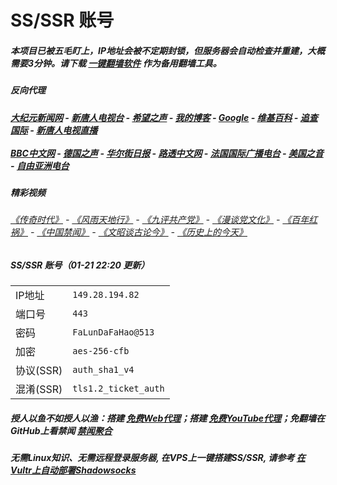# SS/SSR 账号 

##### 本项目已被五毛盯上，IP地址会被不定期封锁，但服务器会自动检查并重建，大概需要3分钟。请下载 [一键翻墙软件](https://github.com/gfw-breaker/nogfw/blob/master/README.md?a01) 作为备用翻墙工具。

##### 反向代理
#####  [大纪元新闻网](http://108.160.134.41:9999/10080/) - [新唐人电视台](http://108.160.134.41:9999/8000/) - [希望之声](http://104.238.181.90:8200) - [我的博客](http://108.160.134.41:9999/10000/) - [Google](http://108.160.134.41:9999/8888/search?q=425事件) - [维基百科](http://108.160.134.41:9999/8100/wiki/喬高-麥塔斯調查報告) - [追查国际](http://104.238.181.90:10010) - [新唐人电视直播](http://108.160.134.41:9999/)<br/> <br/> [BBC中文网](http://104.238.181.90:9100/zhongwen/simp) - [德国之声](http://104.238.181.90:9200/zh/在线报导/s-9058?&zhongwen=simp) - [华尔街日报](http://104.238.181.90:9300) - [路透中文网](http://104.238.181.90:9500/) - [法国国际广播电台](http://104.238.181.90:9600/) - [美国之音](http://104.238.181.90:9700/)  - [自由亚洲电台](http://104.238.181.90:9800/) 

##### 精彩视频
###### [《传奇时代》](http://108.160.134.41:9999/10000/videos/legend/) - [《风雨天地行》](http://108.160.134.41:9999/10000/videos/fytdx/) - [《九评共产党》](http://108.160.134.41:9999/10000/videos/jiuping/) - [《漫谈党文化》](http://108.160.134.41:9999/10000/videos/mtdwh/) - [《百年红祸》](http://108.160.134.41:9999/10000/videos/bnhh/) - [《中国禁闻》](https://github.com/gfw-breaker/ntdtv-news) - [《文昭谈古论今》](https://github.com/gfw-breaker/wenzhao) - [《历史上的今天》](https://github.com/gfw-breaker/today-in-history)
 
##### SS/SSR 账号（01-21 22:20 更新）
|||
|-|-|
|IP地址|`149.28.194.82`|
|端口号|`443` |
|密码|`FaLunDaFaHao@513`|  
|加密|`aes-256-cfb`|
|协议(SSR) |`auth_sha1_v4`|  
|混淆(SSR) |`tls1.2_ticket_auth`|  

##### 授人以鱼不如授人以渔：搭建 [免费Web代理](https://github.com/no-gfw/heroku-node-proxy#--end--)；搭建 [免费YouTube代理](https://github.com/gfw-breaker/you2php-heroku#--end--)；免翻墙在GitHub上看禁闻 [禁闻聚合](https://github.com/gfw-breaker/banned-news/blob/master/README.md?a01)

##### 无需Linux知识、无需远程登录服务器, 在VPS上一键搭建SS/SSR, 请参考 [在Vultr上自动部署Shadowsocks](https://gfw-breaker.win/vultr%e9%83%a8%e7%bd%b2ss/) 
